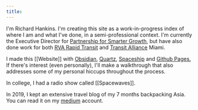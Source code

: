 ```yaml
---
title:
---
```

I'm Richard Hankins. I'm creating this site as a work-in-progress index of where I am and what I've done, in a semi-professional context.  I'm currently the Executive Director for [Partnership for Smarter Growth](https://psgrichmond.org), but have also done work for both [RVA Rapid Transit](https://rvarapidtransit.org) and [Transit Alliance](https://transitalliance.miami) Miami.

I made this [[Website]] with [Obsidian](https://obsidian.md), [Quartz](https://quartz.jzhao.xyz/), [Spaceship](https://spaceship.com) and [Github Pages.](https://pages.github.com) If there's interest (even personally), I'll make a walkthrough that also addresses some of my personal hiccups throughout the process.

In college, I had a radio show called [[Spacewaves]].

In 2019, I kept an extensive travel blog of my 7 months backpacking Asia.  You can read it on my [medium](https://richintransit.medium.com) account.  

